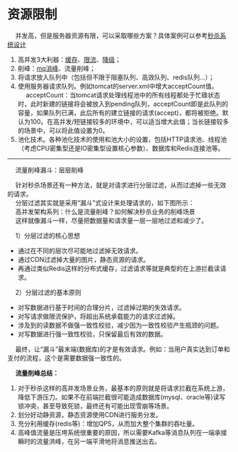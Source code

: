 


# 资源限制  
<!-- 
高并发架构系列：什么是流量削峰？如何解决秒杀业务的削峰场景
https://blog.csdn.net/m0_37125796/article/details/88833419
-->
&emsp; 并发高，但是服务器资源有限，可以采取哪些方案？具体案例可以参考[秒杀系统设计](/docs/system/seckill.md)    
1. 高并发3大利器：[缓存](/docs/cache/Cache.md)、[限流](/docs/microService/thinking/CurrentLimiting.md)、[降级](/docs/microService/thinking/Demotion.md)；
2. 削峰：[mq消峰](/docs/microService/mq/mq.md)、流量削峰；
3. 将请求放入队列中（包括但不限于阻塞队列、高效队列、redis队列...）；  
4. 使用服务器请求队列。例如tomcat的server.xml中增大acceptCount值。  
&emsp; acceptCount：当tomcat请求处理线程池中的所有线程都处于忙碌状态时，此时新建的链接将会被放入到pending队列，acceptCount即是此队列的容量，如果队列已满，此后所有的建立链接的请求(accept)，都将被拒绝。默认为100。在高并发/短链接较多的环境中，可以适当增大此值；当长链接较多的场景中，可以将此值设置为0。  
5. 池化技术。各种池化技术的使用和池大小的设置，包括HTTP请求池、线程池（考虑CPU密集型还是IO密集型设置核心参数）、数据库和Redis连接池等。    



--------------


&emsp; 流量削峰漏斗：层层削峰   

&emsp; 针对秒杀场景还有一种方法，就是对请求进行分层过滤，从而过滤掉一些无效的请求。  
&emsp; 分层过滤其实就是采用“漏斗”式设计来处理请求的，如下图所示：  
&emsp; 高并发架构系列：什么是流量削峰？如何解决秒杀业务的削峰场景  
&emsp; 这样就像漏斗一样，尽量把数据量和请求量一层一层地过滤和减少了。  

&emsp; 1）分层过滤的核心思想  
 
* 通过在不同的层次尽可能地过滤掉无效请求。
* 通过CDN过滤掉大量的图片，静态资源的请求。
* 再通过类似Redis这样的分布式缓存，过滤请求等就是典型的在上游拦截读请求。

&emsp; 2）分层过滤的基本原则  

* 对写数据进行基于时间的合理分片，过滤掉过期的失效请求。
* 对写请求做限流保护，将超出系统承载能力的请求过滤掉。
* 涉及到的读数据不做强一致性校验，减少因为一致性校验产生瓶颈的问题。
* 对写数据进行强一致性校验，只保留最后有效的数据。

&emsp; 最终，让“漏斗”最末端(数据库)的才是有效请求。例如：当用户真实达到订单和支付的流程，这个是需要数据强一致性的。  


&emsp; **流量削峰总结：**  

1. 对于秒杀这样的高并发场景业务，最基本的原则就是将请求拦截在系统上游，降低下游压力。如果不在前端拦截很可能造成数据库(mysql、oracle等)读写锁冲突，甚至导致死锁，最终还有可能出现雪崩等场景。  
2. 划分好动静资源，静态资源使用CDN进行服务分发。  
3. 充分利用缓存(redis等)：增加QPS，从而加大整个集群的吞吐量。  
4. 高峰值流量是压垮系统很重要的原因，所以需要Kafka等消息队列在一端承接瞬时的流量洪峰，在另一端平滑地将消息推送出去。  